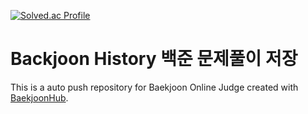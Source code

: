 [![Solved.ac Profile](http://mazassumnida.wtf/api/v2/generate_badge?boj=kuroneko0321)](https://solved.ac/kuroneko0321/)

# Backjoon History 백준 문제풀이 저장
This is a auto push repository for Baekjoon Online Judge created with [BaekjoonHub](https://github.com/BaekjoonHub/BaekjoonHub).
